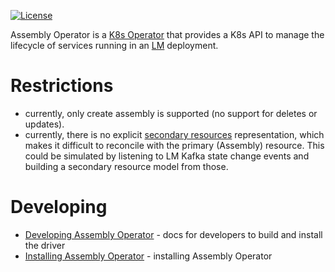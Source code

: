 [![License](https://img.shields.io/badge/License-Apache%202.0-blue.svg)](https://opensource.org/licenses/Apache-2.0)

Assembly Operator is a [K8s Operator](https://coreos.com/operators/) that provides a K8s API to manage the lifecycle of services running in an [LM](http://servicelifecyclemanager.com/) deployment.

# Restrictions

* currently, only create assembly is supported (no support for deletes or updates).
* currently, there is no explicit [secondary resources](https://github.com/operator-framework/operator-sdk/blob/master/doc/user-guide.md) representation, which makes it difficult to reconcile with the primary (Assembly) resource. This could be simulated by listening to LM Kafka state change events and building a secondary resource model from those.

# Developing

- [Developing Assembly Operator](./docs/developing.md) - docs for developers to build and install the driver
- [Installing Assembly Operator](./docs/installation.md) - installing Assembly Operator
